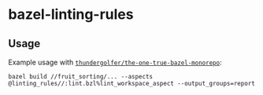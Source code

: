 # bazel-linting-rules



## Usage

Example usage with [`thundergolfer/the-one-true-bazel-monorepo`](https://github.com/thundergolfer/the-one-true-bazel-monorepo):

```
bazel build //fruit_sorting/... --aspects @linting_rules//:lint.bzl%lint_workspace_aspect --output_groups=report
```
